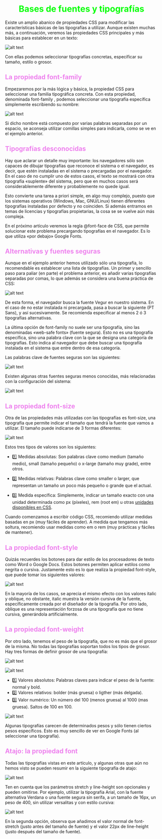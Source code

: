 # <span style="color:lime"><center>Bases de fuentes y tipografías</center></span>

Existe un amplio abanico de propiedades CSS para modificar las características básicas de las tipografías a utilizar. Aunque existen muchas más, a continuación, veremos las propiedades CSS principales y más básicas para establecer en un texto:

![alt text](./imagenes-bases-de-fuentes-y-tipografias/image.png)

Con ellas podemos seleccionar tipografías concretas, específicar su tamaño, estilo o grosor.

## <span style="color:violet">La propiedad font-family</span>
Empezaremos por la más lógica y básica, la propiedad CSS para seleccionar una familia tipográfica concreta. Con esta propiedad, denominada font-family , podemos seleccionar una tipografía específica simplemente escribiendo su nombre:

![alt text](./imagenes-bases-de-fuentes-y-tipografias/image-1.png)

Si dicho nombre está compuesto por varias palabras separadas por un espacio, se aconseja utilizar comillas simples para indicarla, como se ve en el ejemplo anterior.

## <span style="color:violet">Tipografías desconocidas</span>
Hay que aclarar un detalle muy importante: los navegadores sólo son capaces de dibujar tipografías que reconoce el sistema o el navegador, es decir, que estén instaladas en el sistema o precargadas por el navegador. En el caso de no cumplir uno de estos casos, el texto se mostrará con otra tipografía «suplente» del sistema, pero que en muchos casos será considerablemente diferente y probablemente no quede igual.

Esto convierte una tarea a priori simple, en algo muy complejo, puesto que los sistemas operativos (Windows, Mac, GNU/Linux) tienen diferentes tipografías instaladas por defecto y no coinciden. Si además entramos en temas de licencias y tipografías propietarias, la cosa se se vuelve aún más compleja.

En el próximo artículo veremos la regla @font-face de CSS, que permite solucionar este problema precargando tipografías en el navegador. Es lo que utiliza «por debajo» Google Fonts.

## <span style="color:violet">Alternativas y fuentes seguras</span>
Aunque en el ejemplo anterior hemos utilizado sólo una tipografía, lo recomendable es establecer una lista de tipografías. Un primer y sencillo paso para paliar (en parte) el problema anterior, es añadir varias tipografías separadas por comas, lo que además se considera una buena práctica de CSS:

![alt text](./imagenes-bases-de-fuentes-y-tipografias/image-2.png)

De esta forma, el navegador busca la fuente Vegur en nuestro sistema. En el caso de no estar instalada ni precargada, pasa a buscar la siguiente (PT Sans), y así sucesivamente. Se recomienda especificar al menos 2 ó 3 tipografías alternativas.

La última opción de font-family no suele ser una tipografía, sino las denominadas «web-safe fonts» (fuente segura). Esto no es una tipografía específica, sino una palabra clave con la que se designa una categoría de tipografías. Esto indica al navegador que debe buscar una tipografía instalada en el sistema que entre dentro de esa categoría.

Las palabras clave de fuentes seguras son las siguientes:

![alt text](./imagenes-bases-de-fuentes-y-tipografias/image-3.png)

Existen algunas otras fuentes seguras menos conocidas, más relacionadas con la configuración del sistema:

![alt text](./imagenes-bases-de-fuentes-y-tipografias/image-4.png)

## <span style="color:violet">La propiedad font-size</span>
Otra de las propiedades más utilizadas con las tipografías es font-size, una tipografía que permite indicar el tamaño que tendrá la fuente que vamos a utilizar. El tamaño puede indicarse de 3 formas diferentes:

![alt text](./imagenes-bases-de-fuentes-y-tipografias/image-5.png)

Estos tres tipos de valores son los siguientes:

   - 1️⃣ Medidas absolutas: Son palabras clave como medium (tamaño medio), small (tamaño pequeño) o x-large (tamaño muy grade), entre otros.

   - 2️⃣ Medidas relativas: Palabras clave como smaller o larger, que representan un tamaño un poco más pequeño o grande que el actual.

   - 3️⃣ Medida específica: Simplemente, indicar un tamaño exacto con una unidad determinada como px (píxeles), rem (root em) u otras [unidades disponibles en CSS](https://lenguajecss.com/css/unidades-css/que-son/).

Cuando comenzamos a escribir código CSS, recomiendo utilizar medidas basadas en px (muy fáciles de aprender). A medida que tengamos más soltura, recomiendo usar medidas como em o rem (muy prácticas y fáciles de mantener).

## <span style="color:violet">La propiedad font-style</span>
Quizás recuerdes los botones para dar estilo de los procesadores de texto como Word o Google Docs. Estos botones permiten aplicar estilos como negrita o cursiva. Justamente esto es lo que realiza la propiedad font-style, que puede tomar los siguientes valores:

![alt text](./imagenes-bases-de-fuentes-y-tipografias/image-6.png)

En la mayoría de los casos, se aprecia el mismo efecto con los valores italic y oblique, no obstante, italic muestra la versión cursiva de la fuente, específicamente creada por el diseñador de la tipografía. Por otro lado, oblique es una representación forzosa de una tipografía que no tiene cursiva, generándola artificialmente.

## <span style="color:violet">La propiedad font-weight</span>
Por otro lado, tenemos el peso de la tipografía, que no es más que el grosor de la misma. No todas las tipografías soportan todos los tipos de grosor. Hay tres formas de definir grosor de una tipografía:

![alt text](./imagenes-bases-de-fuentes-y-tipografias/image-7.png)

![alt text](./imagenes-bases-de-fuentes-y-tipografias/font-weight.png)


   - 1️⃣ Valores absolutos: Palabras claves para indicar el peso de la fuente: normal y bold.
   - 2️⃣ Valores relativos: bolder (más gruesa) o ligther (más delgada).
   - 3️⃣ Valor numérico: Un número del 100 (menos gruesa) al 1000 (mas gruesa). Saltos de 100 en 100.

![alt text](./imagenes-bases-de-fuentes-y-tipografias/image-8.png)

Algunas tipografías carecen de determinados pesos y sólo tienen ciertos pesos específicos. Esto es muy sencillo de ver en Google Fonts (al seleccionar una tipografía).

## <span style="color:violet">Atajo: la propiedad font</span>
Todas las tipografías vistas en este artículo, y algunas otras que aún no hemos visto se pueden resumir en la siguiente tipografía de atajo:

![alt text](./imagenes-bases-de-fuentes-y-tipografias/image-9.png)

Ten en cuenta que los parámetros stretch y line-height son opcionales y pueden omitirse. Por ejemplo, utilizar la tipografía Arial, con la fuente alternativa Verdana o una fuente segura sin serifa, a un tamaño de 16px, un peso de 400, sin utilizar versalitas y con estilo cursiva:

![alt text](./imagenes-bases-de-fuentes-y-tipografias/image-10.png)

En la segunda opción, observa que añadimos el valor normal de font-stretch (justo antes del tamaño de fuente) y el valor 22px de line-height (justo después del tamaño de fuente).

